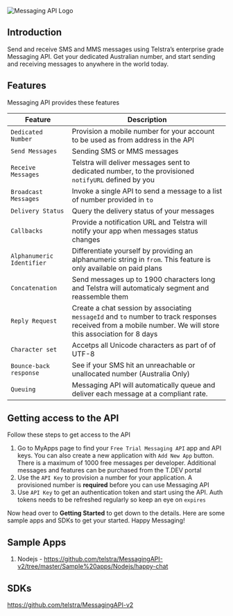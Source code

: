 ![Messaging API Logo](https://dev.telstra.com/sites/default/files/FroBotResize_1.png)
## Introduction
Send and receive SMS and MMS messages using Telstra’s enterprise grade Messaging API. Get your dedicated Australian number, and start sending and receiving messages to anywhere in the world today.

## Features
Messaging API provides these features

| Feature | Description |
| --- | --- |
| `Dedicated Number` | Provision a mobile number for your account to be used as from address in the API |
| `Send Messages` | Sending SMS or MMS messages |
| `Receive Messages` | Telstra will deliver messages sent to dedicated number, to the provisioned `notifyURL` defined by you |
| `Broadcast Messages` | Invoke a single API to send a message to a list of number provided in `to` |
| `Delivery Status` | Query the delivery status of your messages |
| `Callbacks` | Provide a notification URL and Telstra will notify your app when messages status changes |
| `Alphanumeric Identifier` | Differentiate yourself by providing an alphanumeric string in `from`. This feature is only available on paid plans |
| `Concatenation` | Send messages up to 1900 characters long and Telstra will automaticaly segment and reassemble them |
| `Reply Request` | Create a chat session by associating `messageId` and `to` number to track responses received from a mobile number. We will store this association for 8 days |
| `Character set` | Accetps all Unicode characters as part of of UTF-8 |
| `Bounce-back response` | See if your SMS hit an unreachable or unallocated number (Australia Only) |
| `Queuing` | Messaging API will automatically queue and deliver each message at a compliant rate. |

## Getting access to the API
Follow these steps to get access to the API

1. Go to MyApps page to find your `Free Trial Messaging API` app and API keys. You can also create a new application with `Add New App` button. There is a maximum of 1000 free messages per developer. Additional messages and features can be purchased from the T.DEV portal
2. Use the `API Key` to provision a number for your application. A provisioned number is **required** before you can use Messaging API
3. Use `API Key` to get an authentication token and start using the API. Auth tokens needs to be refreshed regularly so keep an eye on `expires`

Now head over to **Getting Started** to get down to the details. Here are some sample apps and SDKs to get your started.
Happy Messaging!

## Sample Apps
1.  Nodejs - https://github.com/telstra/MessagingAPI-v2/tree/master/Sample%20apps/Nodejs/happy-chat

## SDKs
https://github.com/telstra/MessagingAPI-v2
